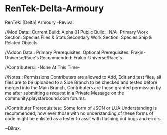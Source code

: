 # RenTek-Delta-Armoury
 RenTek: [Delta] Armoury -Revival

//Mod Data::
Current Build: Alpha 01
Public Build: -N/A-
Primary Work Section: Species Files & Stats
Secondary Work Section: Species Ship & Related Objects.

//Addon Data::
Primary Prerequisites:
Optional Prerequisites: Frakin-Universe/Race's
Recommended: Frakin-Universe/Race's.

//Contributers::
-None At This Time-

//Notes:: Permissions
Contributers are allowed to Add, Edit and test files, all files are to be uploaded to a Side Branch to be checked and tested before merged into the Main Branch, Contributers are those granted permission by me after submitting a request in a Private Message on the community.playstarbound.com forums.

//Contributer Prerequisites::
Some form of JSON or LUA Understanding is recommended, how ever those with no understanding of these forms of code might be enlisted as a tester to assit with flushing out bugs and errors.

~Dilrax.
